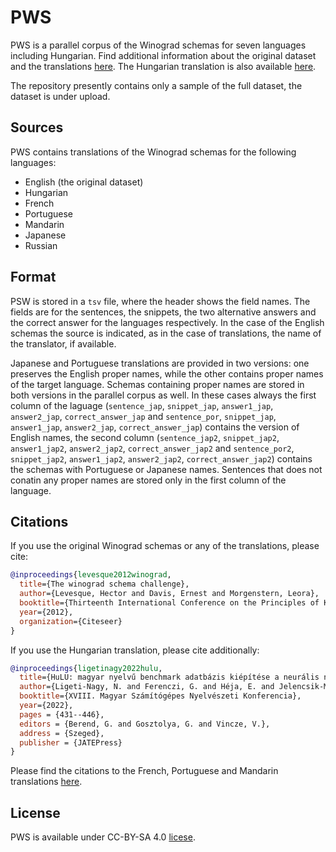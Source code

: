 # PWS

PWS is a parallel corpus of the Winograd schemas for seven languages including Hungarian. Find additional information about the original dataset and the translations [here](https://cs.nyu.edu/~davise/papers/WinogradSchemas/WS.html).
The Hungarian translation is also available [here](https://github.com/nytud/HuWS).

The repository presently contains only a sample of the full dataset, the dataset is under upload.

## Sources

PWS contains translations of the Winograd schemas for the following languages:

* English (the original dataset)
* Hungarian
* French
* Portuguese
* Mandarin
* Japanese
* Russian

## Format

PSW is stored in a `tsv` file, where the header shows the field names. The fields are for the sentences, the snippets, the two alternative answers and the correct answer for the languages respectively.
In the case of the English schemas the source is indicated, as in the case of translations, the name of the translator, if available.

Japanese and Portuguese translations are provided in two versions: one preserves the English proper names, while the other contains proper names of the target language. Schemas containing proper names are stored in both versions in the parallel corpus as well. In these cases always the first column of the laguage (`sentence_jap`, `snippet_jap`, `answer1_jap`, `answer2_jap`, `correct_answer_jap` and `sentence_por`, `snippet_jap`, `answer1_jap`, `answer2_jap`, `correct_answer_jap`) contains the version of English names, the second column (`sentence_jap2`, `snippet_jap2`, `answer1_jap2`, `answer2_jap2`, `correct_answer_jap2` and `sentence_por2`, `snippet_jap2`, `answer1_jap2`, `answer2_jap2`, `correct_answer_jap2`) contains the schemas with Portuguese or Japanese names. Sentences that does not conatin any proper names are stored only in the first column of the language.

## Citations

If you use the original Winograd schemas or any of the translations, please cite:

```bibtex
@inproceedings{levesque2012winograd,
  title={The winograd schema challenge},
  author={Levesque, Hector and Davis, Ernest and Morgenstern, Leora},
  booktitle={Thirteenth International Conference on the Principles of Knowledge Representation and Reasoning},
  year={2012},
  organization={Citeseer}
}
```

If you use the Hungarian translation, please cite additionally:

```bibtex
@inproceedings{ligetinagy2022hulu,
  title={HuLU: magyar nyelvű benchmark adatbázis kiépítése a neurális nyelvmodellek kiértékelése céljából},
  author={Ligeti-Nagy, N. and Ferenczi, G. and Héja, E. and Jelencsik-Mátyus, K. and Laki, L. J. and Vadász, N. and Yang, Z. Gy. and Váradi, T.},
  booktitle={XVIII. Magyar Számítógépes Nyelvészeti Konferencia},
  year={2022},
  pages = {431--446},
  editors = {Berend, G. and Gosztolya, G. and Vincze, V.},
  address = {Szeged},
  publisher = {JATEPress}
}
```

Please find the citations to the French, Portuguese and Mandarin translations [here](resources.bib).


## License

PWS is available under CC-BY-SA 4.0 [licese](LICENSE).